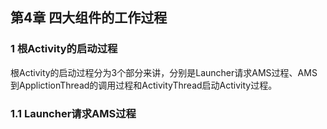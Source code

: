 ## 第4章 四大组件的工作过程

### 1 根Activity的启动过程

根Activity的启动过程分为3个部分来讲，分别是Launcher请求AMS过程、AMS到ApplictionThread的调用过程和ActivityThread启动Activity过程。

### 1.1 Launcher请求AMS过程

